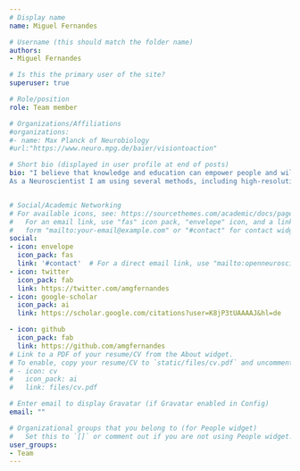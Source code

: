 ```yaml
---
# Display name
name: Miguel Fernandes

# Username (this should match the folder name)
authors:
- Miguel Fernandes

# Is this the primary user of the site?
superuser: true

# Role/position
role: Team member

# Organizations/Affiliations
#organizations:
#- name: Max Planck of Neurobiology
#url:"https://www.neuro.mpg.de/baier/visiontoaction"

# Short bio (displayed in user profile at end of posts)
bio: "I believe that knowledge and education can empower people and will lead to a significant improvement in our world. I was born in Portugal and currently live in Munich, Germany.
As a Neuroscientist I am using several methods, including high-resolution behavioral tracking, neuronal imaging, molecular and machine learning approaches to study behavioral choice in zebrafish larvae. I love teaching and to work in a team to solve complex questions. I am also a strong supporter of open source tools, accessible to people around the world to tackle their own challenges"


# Social/Academic Networking
# For available icons, see: https://sourcethemes.com/academic/docs/page-builder/#icons
#   For an email link, use "fas" icon pack, "envelope" icon, and a link in the
#   form "mailto:your-email@example.com" or "#contact" for contact widget.
social:
- icon: envelope
  icon_pack: fas
  link: '#contact'  # For a direct email link, use "mailto:openneuroscience@gmail.com".
- icon: twitter
  icon_pack: fab
  link: https://twitter.com/amgfernandes
- icon: google-scholar
  icon_pack: ai
  link: https://scholar.google.com/citations?user=K8jP3tUAAAAJ&hl=de

- icon: github
  icon_pack: fab
  link: https://github.com/amgfernandes
# Link to a PDF of your resume/CV from the About widget.
# To enable, copy your resume/CV to `static/files/cv.pdf` and uncomment the lines below.
# - icon: cv
#   icon_pack: ai
#   link: files/cv.pdf

# Enter email to display Gravatar (if Gravatar enabled in Config)
email: ""

# Organizational groups that you belong to (for People widget)
#   Set this to `[]` or comment out if you are not using People widget.
user_groups:
- Team
---
```

